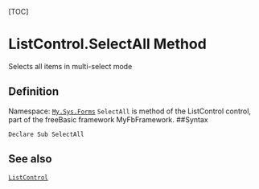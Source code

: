 [TOC]
# ListControl.SelectAll Method
Selects all items in multi-select mode
## Definition
Namespace: [`My.Sys.Forms`](My.Sys.Forms.md)
`SelectAll` is method of the ListControl control, part of the freeBasic framework MyFbFramework.
##Syntax
```freeBasic
Declare Sub SelectAll
```

## See also
[`ListControl`](ListControl.md)
